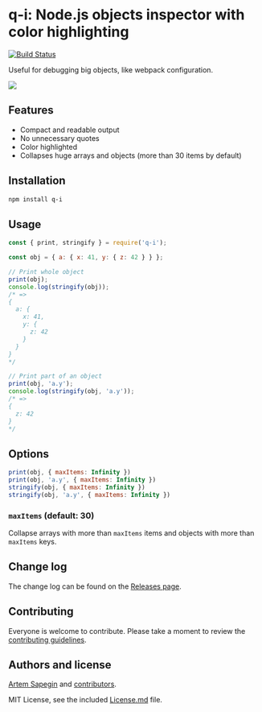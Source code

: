 # q-i: Node.js objects inspector with color highlighting

[![Build Status](https://travis-ci.org/sapegin/q-i.svg)](https://travis-ci.org/sapegin/q-i)

Useful for debugging big objects, like webpack configuration.

![](https://d3vv6lp55qjaqc.cloudfront.net/items/0S1R2F1u1i1E2h2z0R41/q-i.png)

## Features

* Compact and readable output
* No unnecessary quotes
* Color highlighted
* Collapses huge arrays and objects (more than 30 items by default)

## Installation

```bash
npm install q-i
```

## Usage

```js
const { print, stringify } = require('q-i');

const obj = { a: { x: 41, y: { z: 42 } } };

// Print whole object
print(obj);
console.log(stringify(obj));
/* =>
{
  a: {
    x: 41,
    y: {
      z: 42
    }
  }
}
*/

// Print part of an object
print(obj, 'a.y');
console.log(stringify(obj, 'a.y'));
/* =>
{
  z: 42
}
*/
```

## Options

```js
print(obj, { maxItems: Infinity })
print(obj, 'a.y', { maxItems: Infinity })
stringify(obj, { maxItems: Infinity })
stringify(obj, 'a.y', { maxItems: Infinity })
```

### `maxItems` (default: 30)

Collapse arrays with more than `maxItems` items and objects with more than `maxItems` keys.

## Change log

The change log can be found on the [Releases page](https://github.com/sapegin/q-i/releases).

## Contributing

Everyone is welcome to contribute. Please take a moment to review the [contributing guidelines](Contributing.md).

## Authors and license

[Artem Sapegin](http://sapegin.me) and [contributors](https://github.com/sapegin/q-i/graphs/contributors).

MIT License, see the included [License.md](License.md) file.
